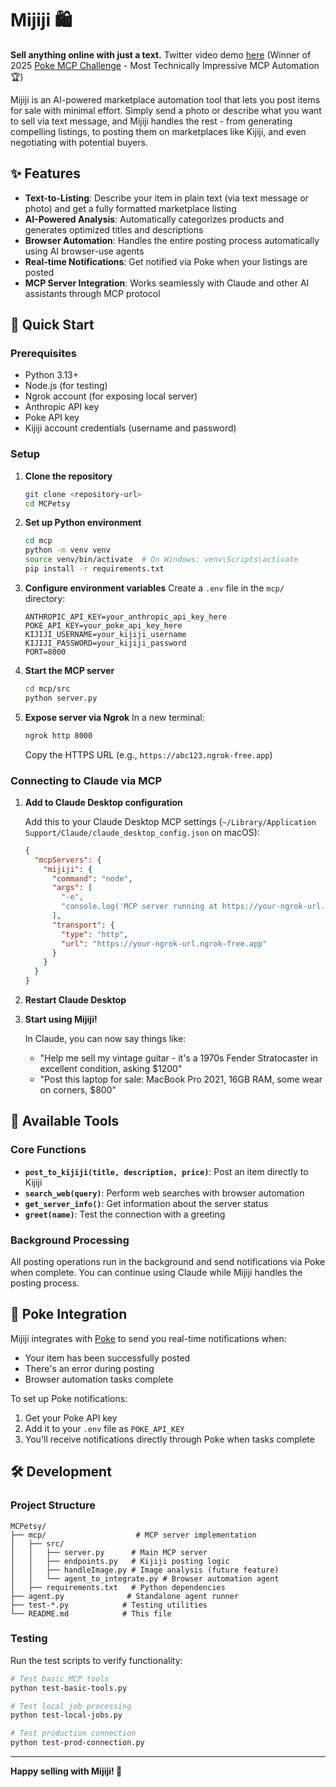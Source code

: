 # Mijiji 🛍️

**Sell anything online with just a text.** Twitter video demo [here](https://x.com/_krishchopra/status/1968570513078300938) (Winner of 2025 [Poke MCP Challenge](https://interaction.co/HackMIT) - Most Technically Impressive MCP Automation 🏆)

Mijiji is an AI-powered marketplace automation tool that lets you post items for sale with minimal effort. Simply send a photo or describe what you want to sell via text message, and Mijiji handles the rest - from generating compelling listings, to posting them on marketplaces like Kijiji, and even negotiating with potential buyers.

## ✨ Features

- **Text-to-Listing**: Describe your item in plain text (via text message or photo) and get a fully formatted marketplace listing
- **AI-Powered Analysis**: Automatically categorizes products and generates optimized titles and descriptions
- **Browser Automation**: Handles the entire posting process automatically using AI browser-use agents
- **Real-time Notifications**: Get notified via Poke when your listings are posted
- **MCP Server Integration**: Works seamlessly with Claude and other AI assistants through MCP protocol

## 🚀 Quick Start

### Prerequisites

- Python 3.13+
- Node.js (for testing)
- Ngrok account (for exposing local server)
- Anthropic API key
- Poke API key
- Kijiji account credentials (username and password)

### Setup

1. **Clone the repository**

   ```bash
   git clone <repository-url>
   cd MCPetsy
   ```

2. **Set up Python environment**

   ```bash
   cd mcp
   python -m venv venv
   source venv/bin/activate  # On Windows: venv\Scripts\activate
   pip install -r requirements.txt
   ```

3. **Configure environment variables**
   Create a `.env` file in the `mcp/` directory:

   ```env
   ANTHROPIC_API_KEY=your_anthropic_api_key_here
   POKE_API_KEY=your_poke_api_key_here
   KIJIJI_USERNAME=your_kijiji_username
   KIJIJI_PASSWORD=your_kijiji_password
   PORT=8000
   ```

4. **Start the MCP server**

   ```bash
   cd mcp/src
   python server.py
   ```

5. **Expose server via Ngrok**
   In a new terminal:
   ```bash
   ngrok http 8000
   ```
   Copy the HTTPS URL (e.g., `https://abc123.ngrok-free.app`)

### Connecting to Claude via MCP

1. **Add to Claude Desktop configuration**

   Add this to your Claude Desktop MCP settings (`~/Library/Application Support/Claude/claude_desktop_config.json` on macOS):

   ```json
   {
     "mcpServers": {
       "mijiji": {
         "command": "node",
         "args": [
           "-e",
           "console.log('MCP server running at https://your-ngrok-url.ngrok-free.app')"
         ],
         "transport": {
           "type": "http",
           "url": "https://your-ngrok-url.ngrok-free.app"
         }
       }
     }
   }
   ```

2. **Restart Claude Desktop**

3. **Start using Mijiji!**

   In Claude, you can now say things like:

   - "Help me sell my vintage guitar - it's a 1970s Fender Stratocaster in excellent condition, asking $1200"
   - "Post this laptop for sale: MacBook Pro 2021, 16GB RAM, some wear on corners, $800"

## 🔧 Available Tools

### Core Functions

- **`post_to_kijiji(title, description, price)`**: Post an item directly to Kijiji
- **`search_web(query)`**: Perform web searches with browser automation
- **`get_server_info()`**: Get information about the server status
- **`greet(name)`**: Test the connection with a greeting

### Background Processing

All posting operations run in the background and send notifications via Poke when complete. You can continue using Claude while Mijiji handles the posting process.

## 📱 Poke Integration

Mijiji integrates with [Poke](https://poke.com) to send you real-time notifications when:

- Your item has been successfully posted
- There's an error during posting
- Browser automation tasks complete

To set up Poke notifications:

1. Get your Poke API key
2. Add it to your `.env` file as `POKE_API_KEY`
3. You'll receive notifications directly through Poke when tasks complete

## 🛠️ Development

### Project Structure

```
MCPetsy/
├── mcp/                    # MCP server implementation
│   ├── src/
│   │   ├── server.py      # Main MCP server
│   │   ├── endpoints.py   # Kijiji posting logic
│   │   ├── handleImage.py # Image analysis (future feature)
│   │   └── agent_to_integrate.py # Browser automation agent
│   ├── requirements.txt   # Python dependencies
├── agent.py              # Standalone agent runner
├── test-*.py            # Testing utilities
└── README.md            # This file
```

### Testing

Run the test scripts to verify functionality:

```bash
# Test basic MCP tools
python test-basic-tools.py

# Test local job processing
python test-local-jobs.py

# Test production connection
python test-prod-connection.py
```

---

**Happy selling with Mijiji! 🎉**
